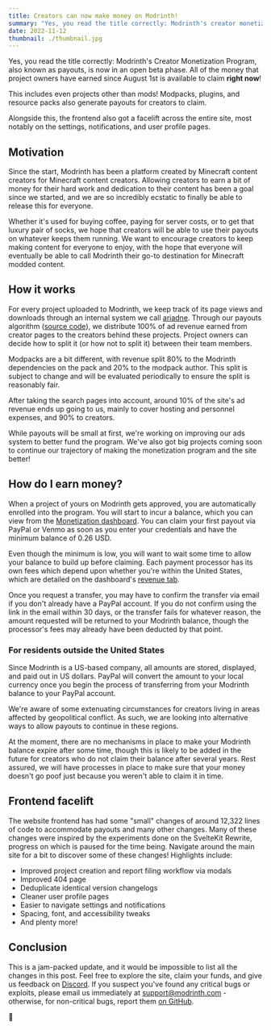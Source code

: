 ```yaml
---
title: Creators can now make money on Modrinth!
summary: "Yes, you read the title correctly: Modrinth's creator monetization program, also known as payouts, is now in an open beta phase. Read on for more information!"
date: 2022-11-12
thumbnail: ./thumbnail.jpg
---
```


Yes, you read the title correctly: Modrinth's Creator Monetization Program, also known as payouts, is now in an open beta phase. All of the money that project owners have earned since August 1st is available to claim **right now**!

This includes even projects other than mods! Modpacks, plugins, and resource packs also generate payouts for creators to claim.

Alongside this, the frontend also got a facelift across the entire site, most notably on the settings, notifications, and user profile pages.

## Motivation

Since the start, Modrinth has been a platform created by Minecraft content creators for Minecraft content creators. Allowing creators to earn a bit of money for their hard work and dedication to their content has been a goal since we started, and we are so incredibly ecstatic to finally be able to release this for everyone.

Whether it's used for buying coffee, paying for server costs, or to get that luxury pair of socks, we hope that creators will be able to use their payouts on whatever keeps them running. We want to encourage creators to keep making content for everyone to enjoy, with the hope that everyone will eventually be able to call Modrinth their go-to destination for Minecraft modded content.

## How it works

For every project uploaded to Modrinth, we keep track of its page views and downloads through an internal system we call [ariadne](https://github.com/modrinth/ariadne). Through our payouts algorithm ([source code](https://github.com/modrinth/labrinth/blob/master/src/routes/admin.rs#L95)), we distribute 100% of ad revenue earned from creator pages to the creators behind these projects. Project owners can decide how to split it (or how not to split it) between their team members.

Modpacks are a bit different, with revenue split 80% to the Modrinth dependencies on the pack and 20% to the modpack author. This split is subject to change and will be evaluated periodically to ensure the split is reasonably fair.

After taking the search pages into account, around 10% of the site's ad revenue ends up going to us, mainly to cover hosting and personnel expenses, and 90% to creators.

While payouts will be small at first, we're working on improving our ads system to better fund the program. We've also got big projects coming soon to continue our trajectory of making the monetization program and the site better!

## How do I earn money?

When a project of yours on Modrinth gets approved, you are automatically enrolled into the program. You will start to incur a balance, which you can view from the [Monetization dashboard](https://modrinth.com/dashboard). You can claim your first payout via PayPal or Venmo as soon as you enter your credentials and have the minimum balance of 0.26 USD.

Even though the minimum is low, you will want to wait some time to allow your balance to build up before claiming. Each payment processor has its own fees which depend upon whether you're within the United States, which are detailed on the dashboard's [revenue tab](https://modrinth.com/dashboard/revenue).

Once you request a transfer, you may have to confirm the transfer via email if you don't already have a PayPal account. If you do not confirm using the link in the email within 30 days, or the transfer fails for whatever reason, the amount requested will be returned to your Modrinth balance, though the processor's fees may already have been deducted by that point.

### For residents outside the United States

Since Modrinth is a US-based company, all amounts are stored, displayed, and paid out in US dollars. PayPal will convert the amount to your local currency once you begin the process of transferring from your Modrinth balance to your PayPal account.

We're aware of some extenuating circumstances for creators living in areas affected by geopolitical conflict. As such, we are looking into alternative ways to allow payouts to continue in these regions.

At the moment, there are no mechanisms in place to make your Modrinth balance expire after some time, though this is likely to be added in the future for creators who do not claim their balance after several years. Rest assured, we will have processes in place to make sure that your money doesn't go poof just because you weren't able to claim it in time.

## Frontend facelift

The website frontend has had some "small" changes of around 12,322 lines of code to accommodate payouts and many other changes. Many of these changes were inspired by the experiments done on the SvelteKit Rewrite, progress on which is paused for the time being. Navigate around the main site for a bit to discover some of these changes! Highlights include:

- Improved project creation and report filing workflow via modals
- Improved 404 page
- Deduplicate identical version changelogs
- Cleaner user profile pages
- Easier to navigate settings and notifications
- Spacing, font, and accessibility tweaks
- And plenty more!

## Conclusion

This is a jam-packed update, and it would be impossible to list all the changes in this post. Feel free to explore the site, claim your funds, and give us feedback on [Discord](https://discord.modrinth.com). If you suspect you've found any critical bugs or exploits, please email us immediately at [support@modrinth.com](mailto:support@modrinth.com) - otherwise, for non-critical bugs, report them [on GitHub](https://github.com/modrinth).

👑
